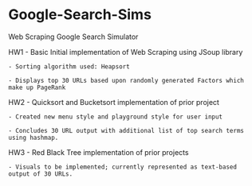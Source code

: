 # Google-Search-Sims
Web Scraping Google Search Simulator

HW1 - Basic Initial implementation of Web Scraping using JSoup library
    
    - Sorting algorithm used: Heapsort
    
    - Displays top 30 URLs based upon randomly generated Factors which make up PageRank
    
HW2 - Quicksort and Bucketsort implementation of prior project
    
    - Created new menu style and playground style for user input
    
    - Concludes 30 URL output with additional list of top search terms using hashmap.
    
HW3 - Red Black Tree implementation of prior projects
    
    - Visuals to be implemented; currently represented as text-based output of 30 URLs.
